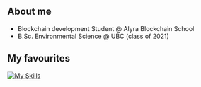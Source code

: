  ## About me
- Blockchain development Student @ Alyra Blockchain School 
- B.Sc. Environmental Science @ UBC (class of 2021)


## My favourites
[![My Skills](https://skillicons.dev/icons?i=js,solidity,react,next,tailwind,figma)](https://skillicons.dev)
